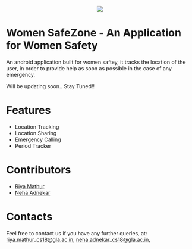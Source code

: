 <p align="center">
  <img src="https://github.com/Blitzcoder01/WomenSafetyAppHack36/blob/main/secure.png">
 </p>

# Women SafeZone - An Application for Women Safety

An android application built for women saftey, it tracks the location of the user, in order to provide help as soon as possible in the case of any emergency.

 Will be updating soon..
 Stay Tuned!!

# Features
- Location Tracking
- Location Sharing
- Emergency Calling
- Period Tracker
 
# Contributors

- [Riya Mathur](https://github.com/Blitzcoder01)
- [Neha Adnekar](https://github.com/Nehaadnekar)
 
# Contacts
Feel free to contact us if you have any further queries, at:
<riya.mathur_cs18@gla.ac.in>, 
<neha.adnekar_cs18@gla.ac.in>, 
